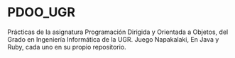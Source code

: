 # PDOO_UGR
Prácticas de la asignatura Programación Dirigida y Orientada a Objetos, del Grado en Ingeniería Informática de la UGR. Juego Napakalaki, En Java y Ruby, cada uno en su propio repositorio.
